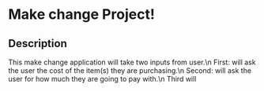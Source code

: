 # Make change Project!



## Description
This make change application will take two inputs from user.\n
First: will ask the user the cost of the item(s) they are purchasing.\n
Second: will ask the user for how much they are going to pay with.\n
Third will
